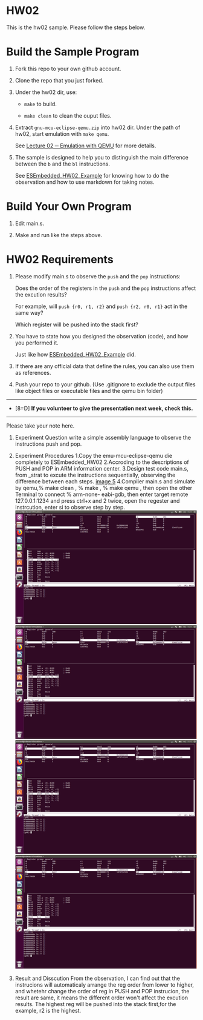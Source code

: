 HW02
===
This is the hw02 sample. Please follow the steps below.

# Build the Sample Program

1. Fork this repo to your own github account.

2. Clone the repo that you just forked.

3. Under the hw02 dir, use:

	* `make` to build.

	* `make clean` to clean the ouput files.

4. Extract `gnu-mcu-eclipse-qemu.zip` into hw02 dir. Under the path of hw02, start emulation with `make qemu`.

	See [Lecture 02 ─ Emulation with QEMU] for more details.

5. The sample is designed to help you to distinguish the main difference between the `b` and the `bl` instructions.  

	See [ESEmbedded_HW02_Example] for knowing how to do the observation and how to use markdown for taking notes.

# Build Your Own Program

1. Edit main.s.

2. Make and run like the steps above.

# HW02 Requirements

1. Please modify main.s to observe the `push` and the `pop` instructions:  

	Does the order of the registers in the `push` and the `pop` instructions affect the excution results?  

	For example, will `push {r0, r1, r2}` and `push {r2, r0, r1}` act in the same way?  

	Which register will be pushed into the stack first?

2. You have to state how you designed the observation (code), and how you performed it.  

	Just like how [ESEmbedded_HW02_Example] did.

3. If there are any official data that define the rules, you can also use them as references.

4. Push your repo to your github. (Use .gitignore to exclude the output files like object files or executable files and the qemu bin folder)

[Lecture 02 ─ Emulation with QEMU]: http://www.nc.es.ncku.edu.tw/course/embedded/02/#Emulation-with-QEMU
[ESEmbedded_HW02_Example]: https://github.com/vwxyzjimmy/ESEmbedded_HW02_Example

--------------------

- [8=D] **If you volunteer to give the presentation next week, check this.**

--------------------

Please take your note here.

1. Experiment Question
	write a simple assembly language to observe the instructions push and pop.
2. Experiment Procedures
	1.Copy the emu-mcu-eclipse-qemu die completely to ESEmbedded_HW02
	2.Accroding to the descriptions of PUSH and POP in ARM information center.
	3.Design test code main.s, from _strat to excute the instructions sequentially, observing the difference between each steps.
	[image 5](https://github.com/p46074341/ESEmbedded_HW02/blob/master/picture/5.png)
	4.Complier main.s and simulate by qemu,% make clean , % make , % make qemu , then open the other Terminal to connect % arm-none-	  eabi-gdb, then enter target remote 127.0.0.1:1234 and press ctrl+x and 2 twice, open the regester and instrcution, enter si to 	   observe step by step.
	![image 1](https://github.com/p46074341/ESEmbedded_HW02/blob/master/picture/1.png)
	![image 2](https://github.com/p46074341/ESEmbedded_HW02/blob/master/picture/2.png)
	![image 3](https://github.com/p46074341/ESEmbedded_HW02/blob/master/picture/3.png)
	![image 4](https://github.com/p46074341/ESEmbedded_HW02/blob/master/picture/4.png)
		 
3. Result and Disscution
	From the observation, I can find out that the instrucions will automaticaly arrange the reg order from lower to higher, and whetehr change 
	the order of reg in PUSH and POP instrucion, the result are same, it means the different order won't affect the excution results.
	The highest reg will be pushed into the stack first,for the example, r2 is the highest. 
